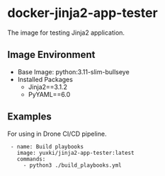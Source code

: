 # docker-jinja2-app-tester
The image for testing Jinja2 application.

## Image Environment
- Base Image: python:3.11-slim-bullseye
- Installed Packages
  - Jinja2==3.1.2
  - PyYAML==6.0

## Examples
For using in Drone CI/CD pipeline.
```
 - name: Build playbooks
   image: yuxki/jinja2-app-tester:latest
   commands:
     - python3 ./build_playbooks.yml
```
